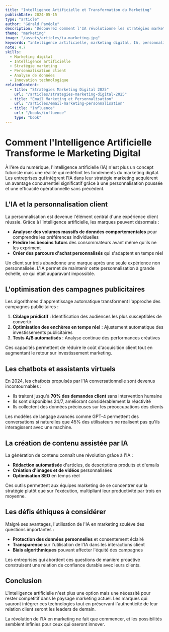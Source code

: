 ```yaml
---
title: "Intelligence Artificielle et Transformation du Marketing"
publishDate: 2024-05-15
type: "article"
author: "Gérald Paméole"
description: "Découvrez comment l'IA révolutionne les stratégies marketing et offre de nouvelles opportunités pour les entreprises en 2024."
theme: "marketing"
image: "/assets/articles/ia-marketing.jpg"
keywords: "intelligence artificielle, marketing digital, IA, personnalisation client, chatbots, génération de contenu, transformation digitale, marketing automation"
note: 4.7
skills:
  - Marketing digital
  - Intelligence artificielle
  - Stratégie marketing
  - Personnalisation client
  - Analyse de données
  - Innovation technologique
relatedContent:
  - title: "Stratégies Marketing Digital 2025"
    url: "/articles/strategies-marketing-digital-2025"
  - title: "Email Marketing et Personnalisation"
    url: "/articles/email-marketing-personnalisation"
  - title: "Influence"
    url: "/books/influence"
    type: "book"
---
```


# Comment l'Intelligence Artificielle Transforme le Marketing Digital

À l'ère du numérique, l'intelligence artificielle (IA) n'est plus un concept futuriste mais une réalité qui redéfinit les fondements du marketing digital. Les entreprises qui intègrent l'IA dans leur stratégie marketing acquièrent un avantage concurrentiel significatif grâce à une personnalisation poussée et une efficacité opérationnelle sans précédent.

## L'IA et la personnalisation client

La personnalisation est devenue l'élément central d'une expérience client réussie. Grâce à l'intelligence artificielle, les marques peuvent désormais :

- **Analyser des volumes massifs de données comportementales** pour comprendre les préférences individuelles
- **Prédire les besoins futurs** des consommateurs avant même qu'ils ne les expriment
- **Créer des parcours d'achat personnalisés** qui s'adaptent en temps réel

Un client sur trois abandonne une marque après une seule expérience non personnalisée. L'IA permet de maintenir cette personnalisation à grande échelle, ce qui était auparavant impossible.

## L'optimisation des campagnes publicitaires

Les algorithmes d'apprentissage automatique transforment l'approche des campagnes publicitaires :

1. **Ciblage prédictif** : Identification des audiences les plus susceptibles de convertir
2. **Optimisation des enchères en temps réel** : Ajustement automatique des investissements publicitaires
3. **Tests A/B automatisés** : Analyse continue des performances créatives

Ces capacités permettent de réduire le coût d'acquisition client tout en augmentant le retour sur investissement marketing.

## Les chatbots et assistants virtuels

En 2024, les chatbots propulsés par l'IA conversationnelle sont devenus incontournables :

- Ils traitent jusqu'à **70% des demandes client** sans intervention humaine
- Ils sont disponibles 24/7, améliorant considérablement la réactivité
- Ils collectent des données précieuses sur les préoccupations des clients

Les modèles de langage avancés comme GPT-4 permettent des conversations si naturelles que 45% des utilisateurs ne réalisent pas qu'ils interagissent avec une machine.

## La création de contenu assistée par IA

La génération de contenu connaît une révolution grâce à l'IA :

- **Rédaction automatisée** d'articles, de descriptions produits et d'emails
- **Création d'images et de vidéos** personnalisées
- **Optimisation SEO** en temps réel

Ces outils permettent aux équipes marketing de se concentrer sur la stratégie plutôt que sur l'exécution, multipliant leur productivité par trois en moyenne.

## Les défis éthiques à considérer

Malgré ses avantages, l'utilisation de l'IA en marketing soulève des questions importantes :

- **Protection des données personnelles** et consentement éclairé
- **Transparence** sur l'utilisation de l'IA dans les interactions client
- **Biais algorithmiques** pouvant affecter l'équité des campagnes

Les entreprises qui abordent ces questions de manière proactive construisent une relation de confiance durable avec leurs clients.

## Conclusion

L'intelligence artificielle n'est plus une option mais une nécessité pour rester compétitif dans le paysage marketing actuel. Les marques qui sauront intégrer ces technologies tout en préservant l'authenticité de leur relation client seront les leaders de demain.

La révolution de l'IA en marketing ne fait que commencer, et les possibilités semblent infinies pour ceux qui oseront innover.
